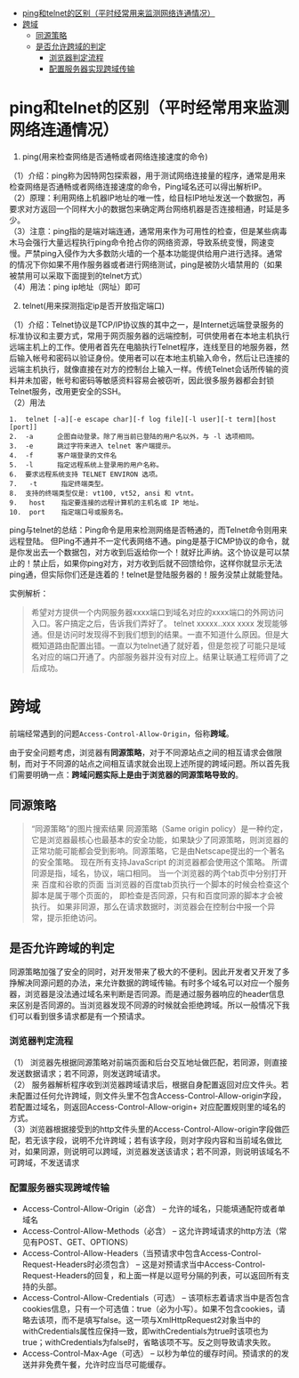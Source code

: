 <!-- TOC -->

- [ping和telnet的区别（平时经常用来监测网络连通情况）](#ping和telnet的区别平时经常用来监测网络连通情况)
- [跨域](#跨域)
  - [同源策略](#同源策略)
  - [是否允许跨域的判定](#是否允许跨域的判定)
    - [浏览器判定流程](#浏览器判定流程)
    - [配置服务器实现跨域传输](#配置服务器实现跨域传输)

<!-- /TOC -->
# ping和telnet的区别（平时经常用来监测网络连通情况）
1. ping(用来检查网络是否通畅或者网络连接速度的命令)

（1）介绍：ping称为因特网包探索器，用于测试网络连接量的程序，通常是用来检查网络是否通畅或者网络连接速度的命令，Ping域名还可以得出解析IP。  
（2）原理：利用网络上机器IP地址的唯一性，给目标IP地址发送一个数据包，再要求对方返回一个同样大小的数据包来确定两台网络机器是否连接相通，时延是多少。  
（3）注意：ping指的是端对端连通，通常用来作为可用性的检查，但是某些病毒木马会强行大量远程执行ping命令抢占你的网络资源，导致系统变慢，网速变慢。严禁ping入侵作为大多数防火墙的一个基本功能提供给用户进行选择。通常的情况下你如果不用作服务器或者进行网络测试，ping是被防火墙禁用的（如果被禁用可以采取下面提到的telnet方式）  
（4）用法：ping ip地址（网址）即可  

2. telnet(用来探测指定ip是否开放指定端口)

（1）介绍：Telnet协议是TCP/IP协议族的其中之一，是Internet远端登录服务的标准协议和主要方式，常用于网页服务器的远端控制，可供使用者在本地主机执行远端主机上的工作。使用者首先在电脑执行Telnet程序，连线至目的地服务器，然后输入帐号和密码以验证身份。使用者可以在本地主机输入命令，然后让已连接的远端主机执行，就像直接在对方的控制台上输入一样。传统Telnet会话所传输的资料并未加密，帐号和密码等敏感资料容易会被窃听，因此很多服务器都会封锁Telnet服务，改用更安全的SSH。  
（2）用法
```
1.  telnet [-a][-e escape char][-f log file][-l user][-t term][host [port]] 
2.  -a      企图自动登录。除了用当前已登陆的用户名以外，与 -l 选项相同。 
3.  -e      跳过字符来进入 telnet 客户端提示。 
4.  -f      客户端登录的文件名 
5.  -l      指定远程系统上登录用的用户名称。 
6.  要求远程系统支持 TELNET ENVIRON 选项。 
7.   -t      指定终端类型。 
8.  支持的终端类型仅是: vt100, vt52, ansi 和 vtnt。 
9.   host    指定要连接的远程计算机的主机名或 IP 地址。 
10.  port    指定端口号或服务名。
```

ping与telnet的总结：Ping命令是用来检测网络是否畅通的，而Telnet命令则用来远程登陆。 但Ping不通并不一定代表网络不通。ping是基于ICMP协议的命令，就是你发出去一个数据包，对方收到后返给你一个！就好比声纳。这个协议是可以禁止的！禁止后，如果你ping对方，对方收到后就不回馈给你，这样你就显示无法ping通，但实际你们还是连着的！telnet是登陆服务器的！服务没禁止就能登陆。

实例解析：
> 希望对方提供一个内网服务器xxxx端口到域名对应的xxxx端口的外网访问入口。客户搞定之后，告诉我们弄好了。 telnet xxxxx..xxx xxxx 发现能够通。但是访问时发现得不到我们想到的结果。一直不知道什么原因。但是大概知道路由配置出错。一直以为telnet通了就好着，但是忽视了可能只是域名对应的端口开通了。内部服务器并没有对应上。结果让联通工程师调了之后成功。


# 跨域
前端经常遇到的问题`Access-Control-Allow-Origin`，俗称**跨域**。

由于安全问题考虑，浏览器有**同源策略**，对于不同源站点之间的相互请求会做限制，而对于不同源的站点之间相互请求就会出现上述所提的跨域问题。所以首先我们需要明确一点：**跨域问题实际上是由于浏览器的同源策略导致的**。

## 同源策略
> “同源策略”的图片搜索结果
同源策略（Same origin policy）是一种约定，它是浏览器最核心也最基本的安全功能，如果缺少了同源策略，则浏览器的正常功能可能都会受到影响。同源策略，它是由Netscape提出的一个著名的安全策略。
现在所有支持JavaScript 的浏览器都会使用这个策略。
所谓同源是指，域名，协议，端口相同。
当一个浏览器的两个tab页中分别打开来 百度和谷歌的页面
当浏览器的百度tab页执行一个脚本的时候会检查这个脚本是属于哪个页面的，
即检查是否同源，只有和百度同源的脚本才会被执行。
如果非同源，那么在请求数据时，浏览器会在控制台中报一个异常，提示拒绝访问。

## 是否允许跨域的判定
同源策略加强了安全的同时，对开发带来了极大的不便利。因此开发者又开发了多挣解决同源问题的办法，来允许数据的跨域传输。有时多个域名可以对应一个服务器，浏览器是没法通过域名来判断是否同源。而是通过服务器响应的header信息来区别是否同源的。当浏览器发现不同源的时候就会拒绝跨域。所以一般情况下我们可以看到很多请求都是有一个预请求。

### 浏览器判定流程  
（1） 浏览器先根据同源策略对前端页面和后台交互地址做匹配，若同源，则直接发送数据请求；若不同源，则发送跨域请求。  
（2） 服务器解析程序收到浏览器跨域请求后，根据自身配置返回对应文件头。若未配置过任何允许跨域，则文件头里不包含Access-Control-Allow-origin字段，若配置过域名，则返回Access-Control-Allow-origin+ 对应配置规则里的域名的方式。  
（3）浏览器根据接受到的http文件头里的Access-Control-Allow-origin字段做匹配，若无该字段，说明不允许跨域；若有该字段，则对字段内容和当前域名做比对，如果同源，则说明可以跨域，浏览器发送该请求；若不同源，则说明该域名不可跨域，不发送请求

### 配置服务器实现跨域传输

- Access-Control-Allow-Origin（必含） – 允许的域名，只能填通配符或者单域名  
- Access-Control-Allow-Methods（必含） – 这允许跨域请求的http方法（常见有POST、GET、OPTIONS）  
- Access-Control-Allow-Headers（当预请求中包含Access-Control-Request-Headers时必须包含） – 这是对预请求当中Access-Control-Request-Headers的回复，和上面一样是以逗号分隔的列表，可以返回所有支持的头部。    
- Access-Control-Allow-Credentials（可选） – 该项标志着请求当中是否包含cookies信息，只有一个可选值：true（必为小写）。如果不包含cookies，请略去该项，而不是填写false。这一项与XmlHttpRequest2对象当中的withCredentials属性应保持一致，即withCredentials为true时该项也为true；withCredentials为false时，省略该项不写。反之则导致请求失败。  
- Access-Control-Max-Age（可选） – 以秒为单位的缓存时间。预请求的的发送并非免费午餐，允许时应当尽可能缓存。

